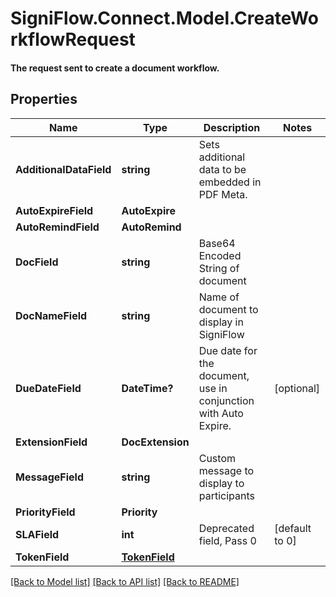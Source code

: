 # SigniFlow.Connect.Model.CreateWorkflowRequest
#### The request sent to create a document workflow.

## Properties

Name | Type | Description | Notes
------------ | ------------- | ------------- | -------------
**AdditionalDataField** | **string** | Sets additional data to be embedded in PDF Meta. | 
**AutoExpireField** | **AutoExpire** |  | 
**AutoRemindField** | **AutoRemind** |  | 
**DocField** | **string** | Base64 Encoded String of document | 
**DocNameField** | **string** | Name of document to display in SigniFlow | 
**DueDateField** | **DateTime?** | Due date for the document, use in conjunction with Auto Expire. | [optional] 
**ExtensionField** | **DocExtension** |  | 
**MessageField** | **string** | Custom message to display to participants | 
**PriorityField** | **Priority** |  | 
**SLAField** | **int** | Deprecated field, Pass 0 | [default to 0]
**TokenField** | [**TokenField**](TokenField.md) |  | 

[[Back to Model list]](../README.md#documentation-for-models) [[Back to API list]](../README.md#documentation-for-api-endpoints) [[Back to README]](../README.md)

